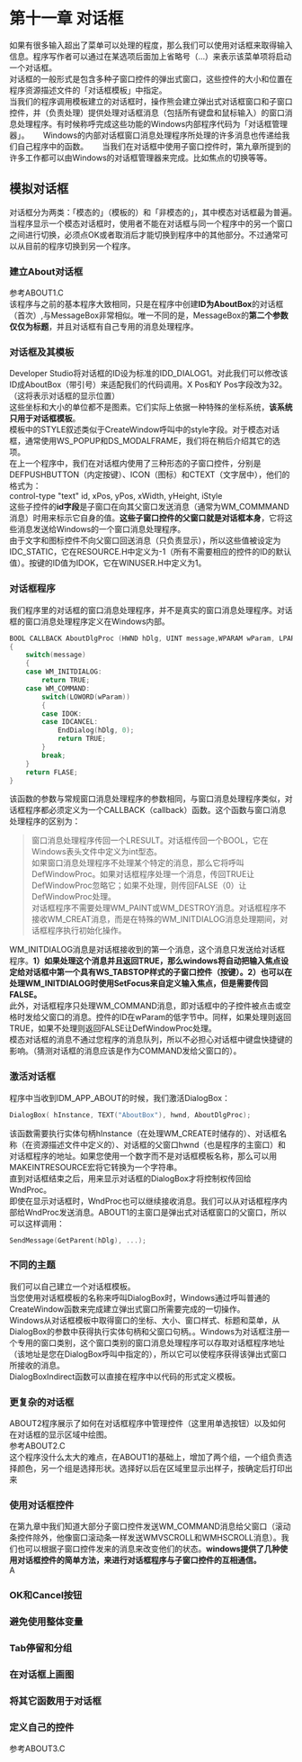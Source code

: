 # 第十一章 对话框
如果有很多输入超出了菜单可以处理的程度，那么我们可以使用对话框来取得输入信息。程序写作者可以通过在某选项后面加上省略号（…）来表示该菜单项将启动一个对话框。  
对话框的一般形式是包含多种子窗口控件的弹出式窗口，这些控件的大小和位置在程序资源描述文件的「对话框模板」中指定。  
当我们的程序调用模板建立的对话框时，操作熊会建立弹出式对话框窗口和子窗口控件，并（负责处理）提供处理对话框消息（包括所有键盘和鼠标输入）的窗口消息处理程序。有时候称呼完成这些功能的Windows内部程序代码为「对话框管理器」。　　
Windows的内部对话框窗口消息处理程序所处理的许多消息也传递给我们自己程序中的函数。　　
当我们在对话框中使用子窗口控件时，第九章所提到的许多工作都可以由Windows的对话框管理器来完成。比如焦点的切换等等。
## 模拟对话框
对话框分为两类：「模态的」（模板的）和「非模态的」，其中模态对话框最为普遍。　　
当程序显示一个模态对话框时，使用者不能在对话框与同一个程序中的另一个窗口之间进行切换，必须点OK或者取消后才能切换到程序中的其他部分。不过通常可以从目前的程序切换到另一个程序。
### 建立About对话框
参考ABOUT1.C   
该程序与之前的基本程序大致相同，只是在程序中创建**ID为AboutBox**的对话框（首次）,与MessageBox非常相似。唯一不同的是，MessageBox的**第二个参数仅仅为标题**，并且对话框有自己专用的消息处理程序。  
### 对话框及其模板
Developer Studio将对话框的ID设为标准的IDD_DIALOG1。对此我们可以修改该ID成AboutBox（带引号）来适配我们的代码调用。X Pos和Y Pos字段改为32。（这将表示对话框的显示位置）  
这些坐标和大小的单位都不是图素。它们实际上依据一种特殊的坐标系统，**该系统只用于对话框模板**。   
模板中的STYLE叙述类似于CreateWindow呼叫中的style字段。对于模态对话框，通常使用WS_POPUP和DS_MODALFRAME，我们将在稍后介绍其它的选项。   
在上一个程序中，我们在对话框内使用了三种形态的子窗口控件，分别是DEFPUSHBUTTON（内定按键）、ICON（图标）和CTEXT（文字居中），他们的格式为：   
control-type "text" id, xPos, yPos, xWidth, yHeight, iStyle  
这些子控件的**id字段**是子窗口在向其父窗口发送消息（通常为WM_COMMMAND消息）时用来标示它自身的值。**这些子窗口控件的父窗口就是对话框本身**，它将这些消息发送给Windows的一个窗口消息处理程序。   
由于文字和图标控件不向父窗口回送消息（只负责显示），所以这些值被设定为IDC_STATIC，它在RESOURCE.H中定义为-1（所有不需要相应的控件的ID的默认值）。按键的ID值为IDOK，它在WINUSER.H中定义为1。
### 对话框程序
我们程序里的对话框的窗口消息处理程序，并不是真实的窗口消息处理程序。对话框的窗口消息处理程序定义在Windows内部。    
```c
BOOL CALLBACK AboutDlgProc (HWND hDlg, UINT message,WPARAM wParam, LPARAM lParam)  
{  
	switch(message)    
	{   
	case WM_INITDIALOG:    
		return TRUE;   
	case WM_COMMAND:    
		switch(LOWORD(wParam))   
		{   
		case IDOK:    
		case IDCANCEL:   
			EndDialog(hDlg, 0);   
			return TRUE;     
		}   
		break;    
	}    
	return FLASE;    
}   
```  
该函数的参数与常规窗口消息处理程序的参数相同，与窗口消息处理程序类似，对话框程序都必须定义为一个CALLBACK（callback）函数。这个函数与窗口消息处理程序的区别为：   
> 窗口消息处理程序传回一个LRESULT。对话框传回一个BOOL，它在Windows表头文件中定义为int型态。    
> 如果窗口消息处理程序不处理某个特定的消息，那么它将呼叫DefWindowProc。如果对话框程序处理一个消息，传回TRUE让DefWindowProc忽略它；如果不处理，则传回FALSE（0）让DefWindowProc处理。    
> 对话框程序不需要处理WM_PAINT或WM_DESTROY消息。对话框程序不接收WM_CREAT消息，而是在特殊的WM_INITDIALOG消息处理期间，对话框程序执行初始化操作。     

WM_INITDIALOG消息是对话框接收到的第一个消息，这个消息只发送给对话框程序。**1）如果处理这个消息并且返回TRUE，那么windows将自动把输入焦点设定给对话框中第一个具有WS_TABSTOP样式的子窗口控件（按键）。2）也可以在处理WM_INITDIALOG时使用SetFocus来自定义输入焦点，但是需要传回FALSE。**     
此外，对话框程序只处理WM_COMMAND消息，即对话框中的子控件被点击或空格时发给父窗口的消息。控件的ID在wParam的低字节中。同样，如果处理则返回TRUE，如果不处理则返回FALSE让DefWindowProc处理。   
模态对话框的消息不通过您程序的消息队列，所以不必担心对话框中键盘快捷键的影响。（猜测对话框的消息应该是作为COMMAND发给父窗口的）。
### 激活对话框
程序中当收到IDM_APP_ABOUT的时候，我们激活DialogBox：  
```c
DialogBox( hInstance, TEXT("AboutBox"), hwnd, AboutDlgProc);   
```   
该函数需要执行实体句柄hInstance（在处理WM_CREATE时储存的）、对话框名称（在资源描述文件中定义的）、对话框的父窗口hwnd（也是程序的主窗口）和对话框程序的地址。如果您使用一个数字而不是对话框模板名称，那么可以用MAKEINTRESOURCE宏将它转换为一个字符串。  
直到对话框结束之后，用来显示对话框的DialogBox才将控制权传回给WndProc。   
即使在显示对话框时，WndProc也可以继续接收消息。我们可以从对话框程序内部给WndProc发送消息。ABOUT1的主窗口是弹出式对话框窗口的父窗口，所以可以这样调用：    
```c
SendMessage(GetParent(hDlg), ...);   
```   
### 不同的主题
我们可以自己建立一个对话框模板。  
当您使用对话框模板的名称来呼叫DialogBox时，Windows通过呼叫普通的CreateWindow函数来完成建立弹出式窗口所需要完成的一切操作。  
Windows从对话框模板中取得窗口的坐标、大小、窗口样式、标题和菜单，从DialogBox的参数中获得执行实体句柄和父窗口句柄。。Windows为对话框注册一个专用的窗口类别，这个窗口类别的窗口消息处理程序可以存取对话框程序地址（该地址是您在DialogBox呼叫中指定的），所以它可以使程序获得该弹出式窗口所接收的消息。  
DialogBoxIndirect函数可以直接在程序中以代码的形式定义模板。
### 更复杂的对话框
ABOUT2程序展示了如何在对话框程序中管理控件（这里用单选按钮）以及如何在对话框的显示区域中绘图。   
参考ABOUT2.C   
这个程序没什么太大的难点，在ABOUT1的基础上，增加了两个组，一个组负责选择颜色，另一个组是选择形状。选择好以后在区域里显示出样子，按确定后打印出来  
### 使用对话框控件
在第九章中我们知道大部分子窗口控件发送WM_COMMAND消息给父窗口（滚动条控件除外，他像窗口滚动条一样发送WMVSCROLL和WMHSCROLL消息）。我们也可以根据子窗口控件发来的消息来改变他们的状态。**windows提供了几种使用对话框控件的简单方法，来进行对话框程序与子窗口控件的互相通信。**   
A
### OK和Cancel按钮
### 避免使用整体变量
### Tab停留和分组
### 在对话框上画图
### 将其它函数用于对话框
### 定义自己的控件
参考ABOUT3.C